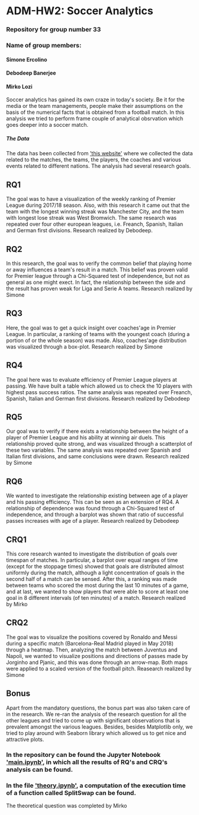 # ADM-HW2: Soccer Analytics
### Repository for group number 33
### Name of group members:
#### Simone Ercolino
#### Debodeep Banerjee  
#### Mirko Lozi 

Soccer analytics has gained its own craze in today's society. Be it for the media or the team managements, people make their assumptions on the basis of the numerical facts that is obtained from a football match. In this analysis we tried to perform frame couple of analytical obsrvation which goes deeper into a soccer match. 


##### The Data
The data has been collected from ['this website'](https://figshare.com/collections/Soccer_match_event_dataset/4415000) where we collected the data related to the matches, the teams, the players, the coaches and various events related to different nations. The analysis had several research goals.

## RQ1
The goal was to have a visualization of the weekly ranking of Premier League during 2017/18 season. Also, with this research it came out that the team with the longest winning streak was Manchester City, and the team with longest lose streak was West Bromwich. The same research was repeated over four other european leagues, i.e. Freanch, Spanish, Italian and German first divisions.
Research realized by Debodeep.  

## RQ2
In this research, the goal was to verify the common belief that playing home or away influences a team's result in a match. This belief was proven valid for Premier league through a Chi-Squared test of independence, but not as general as one might exect. In fact, the relationship between the side and the result has proven weak for Liga and Serie A teams.
Research realized by Simone

## RQ3
Here, the goal was to get a quick insight over coaches'age in Premier League. In particular, a ranking of teams with the youngest coach (during a portion of or the whole season) was made. Also, coaches'age distribution was visualized through a box-plot. 
Research realized by Simone

## RQ4
The goal here was to evaluate efficiency of Premier League players at passing. We have built a table which allowed us to check the 10 players with highest pass success ratios. The same analysis was repeated over Freanch, Spanish, Italian and German first divisions.
Research realized by Debodeep

## RQ5
Our goal was to verify if there exists a relationship between the height of a player of Premier League and his ability at winning air duels. This relationship proved quite strong, and was visualized through a scatterplot of these two variables. The same analysis was repeated over Spanish and Italian first divisions, and same conclusions were drawn. 
Research realized by Simone

## RQ6
We wanted to investigate the relationship existing between age of a player and his passing efficiency. This can be seen as an extension of RQ4. A relationship of dependence was found through a Chi-Squared test of independence, and through a barplot was shown that ratio of successful passes increases with age of a player.
Research realized by Debodeep

## CRQ1
This core research wanted to investigate the distribution of goals over timespan of matches. In particular, a barplot over equal ranges of time (except for the stoppage times) showed that goals are distributed almost uniformly during the match, although a light concentration of goals in the second half of a match can be sensed. After this, a ranking was made between teams who scored the most during the last 10 minutes of a game, and at last, we wanted to show players that were able to score at least one goal in 8 different intervals (of ten minutes) of a match.
Research realized by Mirko

## CRQ2
The goal was to visualize the positions covered by Ronaldo and Messi during a specific match (Barcelona-Real Madrid played in May 2018) through a heatmap. Then, analyzing the match between Juventus and Napoli, we wanted to visualize positions and directions of passes made by Jorginho and Pjanic, and this was done through an arrow-map. Both maps were applied to a scaled version of the football pitch.
Reasearch realized by Simone

## Bonus
Apart from the mandatory questions, the bonus part was also taken care of in the research. We re-ran the analysis of the research question for all the other leagues and tried to come up with significant observations that is prevalent amongst the various leagues. Besides, besides Matplotlib only, we tried to play around with Seaborn library which allowed us to get nice and attractive plots.

### In the repository can be found the Jupyter Notebook ['main.ipynb'](https://github.com/Simonerc95/ADM-HW2/blob/master/main.ipynb), in which all the results of RQ's and CRQ's analysis can be found.

### In the file ['theory.ipynb'](https://github.com/Simonerc95/ADM-HW2/blob/master/theory.ipynb), a computation of the execution time of a function called SplitSwap can be found. 
The theoretical question was completed by Mirko

